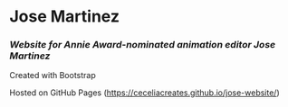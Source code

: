 # Jose Martinez
### *Website for Annie Award-nominated animation editor Jose Martinez*

Created with Bootstrap

Hosted on GitHub Pages (https://ceceliacreates.github.io/jose-website/) 
